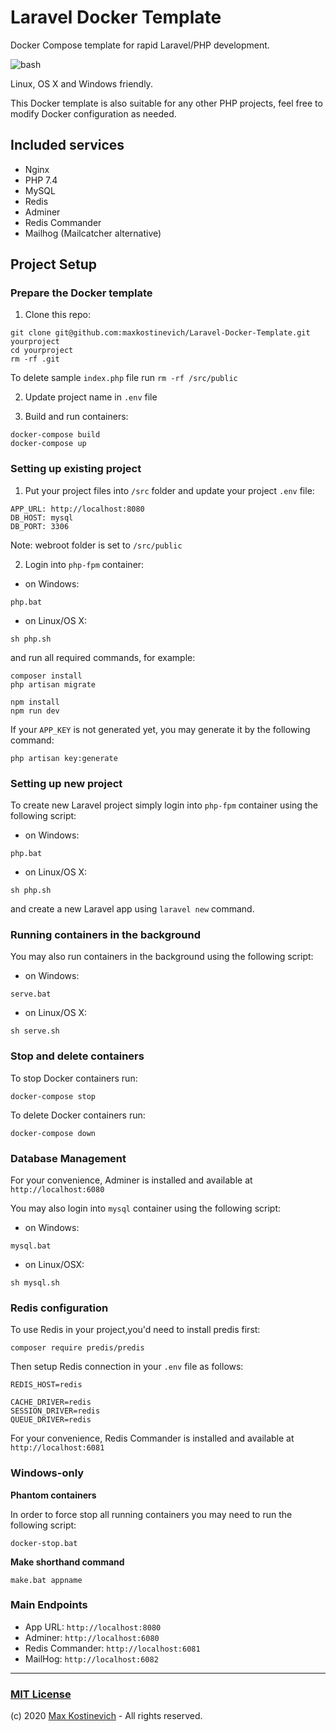 # Laravel Docker Template
Docker Compose template for rapid Laravel/PHP development.

![bash](https://user-images.githubusercontent.com/10295466/56030094-b0ec6900-5d24-11e9-967f-259a9579dd70.png)

Linux, OS X and Windows friendly.

This Docker template is also suitable for any other PHP projects, feel free to modify Docker configuration as needed.

## Included services
- Nginx
- PHP 7.4
- MySQL
- Redis
- Adminer
- Redis Commander
- Mailhog (Mailcatcher alternative)


## Project Setup

### Prepare the Docker template

1. Clone this repo:

```
git clone git@github.com:maxkostinevich/Laravel-Docker-Template.git yourproject
cd yourproject
rm -rf .git
```

To delete sample ```index.php``` file run ```rm -rf /src/public```

2. Update project name in ```.env``` file

3. Build and run containers:

```
docker-compose build
docker-compose up
```


### Setting up existing project

1. Put your project files into ```/src``` folder and update your project ```.env``` file:

```
APP_URL: http://localhost:8080
DB_HOST: mysql
DB_PORT: 3306
```

Note: webroot folder is set to ```/src/public```

2. Login into ```php-fpm``` container:

- on Windows:

```
php.bat
```
- on Linux/OS X:

```
sh php.sh
```

and run all required commands, for example:

```
composer install
php artisan migrate

npm install
npm run dev
```

If your ```APP_KEY``` is not generated yet, you may generate it by the following command:
```
php artisan key:generate
```

### Setting up new project

To create new Laravel project simply login into ```php-fpm``` container using the following script:

- on Windows:

```
php.bat
```
- on Linux/OS X:

```
sh php.sh
```

and create a new Laravel app using ```laravel new``` command.


### Running containers in the background

You may also run containers in the background using the following script:

- on Windows:

```
serve.bat
```

- on Linux/OS X:

```
sh serve.sh
```


### Stop and delete containers


To stop Docker containers run:

```
docker-compose stop
```

To delete Docker containers run:

```
docker-compose down
```

### Database Management

For your convenience, Adminer is installed and available at ```http://localhost:6080```

You may also login into ```mysql``` container using the following script:

- on Windows:
```
mysql.bat
```

- on Linux/OSX:
```
sh mysql.sh
```


### Redis configuration

To use Redis in your project,you'd need to install predis first:

```
composer require predis/predis
```

Then setup Redis connection in your ```.env``` file as follows:

```
REDIS_HOST=redis

CACHE_DRIVER=redis
SESSION_DRIVER=redis
QUEUE_DRIVER=redis
```

For your convenience, Redis Commander is installed and available at ```http://localhost:6081```


### Windows-only 

**Phantom containers**

In order to force stop all running containers you may need to run the following script: 
```
docker-stop.bat
```

**Make shorthand command**

```
make.bat appname
```


### Main Endpoints

- App URL: ```http://localhost:8080```
- Adminer: ```http://localhost:6080```
- Redis Commander: ```http://localhost:6081```
- MailHog: ```http://localhost:6082```


---
### [MIT License](https://opensource.org/licenses/MIT)
(c) 2020 [Max Kostinevich](https://maxkostinevich.com) - All rights reserved.
